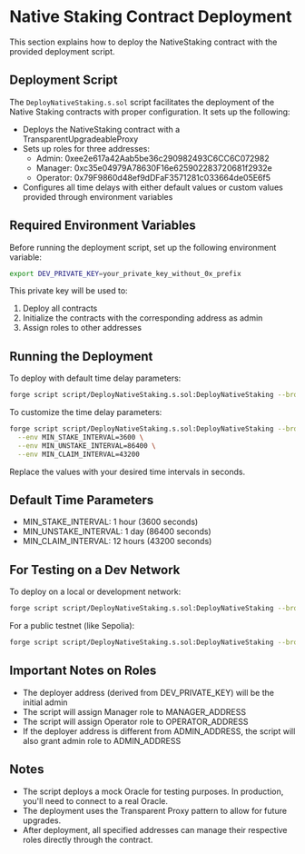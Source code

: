 # Native Staking Contract Deployment

This section explains how to deploy the NativeStaking contract with the provided deployment script.

## Deployment Script

The `DeployNativeStaking.s.sol` script facilitates the deployment of the Native Staking contracts with proper configuration. It sets up the following:

- Deploys the NativeStaking contract with a TransparentUpgradeableProxy
- Sets up roles for three addresses:
  - Admin: 0xee2e617a42Aab5be36c290982493C6CC6C072982
  - Manager: 0xc35e04979A78630F16e625902283720681f2932e
  - Operator: 0x79F9860d48ef9dDFaF3571281c033664de05E6f5
- Configures all time delays with either default values or custom values provided through environment variables

## Required Environment Variables

Before running the deployment script, set up the following environment variable:

```bash
export DEV_PRIVATE_KEY=your_private_key_without_0x_prefix
```

This private key will be used to:
1. Deploy all contracts
2. Initialize the contracts with the corresponding address as admin
3. Assign roles to other addresses

## Running the Deployment

To deploy with default time delay parameters:

```bash
forge script script/DeployNativeStaking.s.sol:DeployNativeStaking --broadcast -vvvv
```

To customize the time delay parameters:

```bash
forge script script/DeployNativeStaking.s.sol:DeployNativeStaking --broadcast -vvvv \
  --env MIN_STAKE_INTERVAL=3600 \
  --env MIN_UNSTAKE_INTERVAL=86400 \
  --env MIN_CLAIM_INTERVAL=43200
```

Replace the values with your desired time intervals in seconds.

## Default Time Parameters

- MIN_STAKE_INTERVAL: 1 hour (3600 seconds)
- MIN_UNSTAKE_INTERVAL: 1 day (86400 seconds)
- MIN_CLAIM_INTERVAL: 12 hours (43200 seconds)

## For Testing on a Dev Network

To deploy on a local or development network:

```bash
forge script script/DeployNativeStaking.s.sol:DeployNativeStaking --broadcast --rpc-url http://localhost:8545 -vvvv
```

For a public testnet (like Sepolia):

```bash
forge script script/DeployNativeStaking.s.sol:DeployNativeStaking --broadcast --rpc-url $RPC_URL -vvvv
```

## Important Notes on Roles

- The deployer address (derived from DEV_PRIVATE_KEY) will be the initial admin
- The script will assign Manager role to MANAGER_ADDRESS
- The script will assign Operator role to OPERATOR_ADDRESS
- If the deployer address is different from ADMIN_ADDRESS, the script will also grant admin role to ADMIN_ADDRESS

## Notes

- The script deploys a mock Oracle for testing purposes. In production, you'll need to connect to a real Oracle.
- The deployment uses the Transparent Proxy pattern to allow for future upgrades.
- After deployment, all specified addresses can manage their respective roles directly through the contract. 
